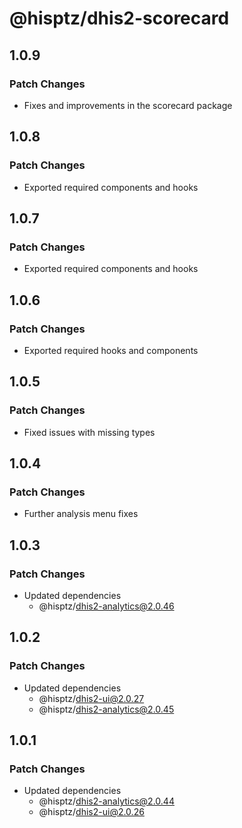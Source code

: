 # @hisptz/dhis2-scorecard

## 1.0.9

### Patch Changes

- Fixes and improvements in the scorecard package

## 1.0.8

### Patch Changes

- Exported required components and hooks

## 1.0.7

### Patch Changes

- Exported required components and hooks

## 1.0.6

### Patch Changes

- Exported required hooks and components

## 1.0.5

### Patch Changes

- Fixed issues with missing types

## 1.0.4

### Patch Changes

- Further analysis menu fixes

## 1.0.3

### Patch Changes

- Updated dependencies
  - @hisptz/dhis2-analytics@2.0.46

## 1.0.2

### Patch Changes

- Updated dependencies
  - @hisptz/dhis2-ui@2.0.27
  - @hisptz/dhis2-analytics@2.0.45

## 1.0.1

### Patch Changes

- Updated dependencies
  - @hisptz/dhis2-analytics@2.0.44
  - @hisptz/dhis2-ui@2.0.26
